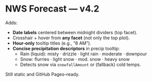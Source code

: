 # NWS Forecast — v4.2

Adds:
- **Date labels** centered between midnight dividers (top facet).
- Crosshair + hover from **any facet** (not only the top plot).
- **Hour-only** tooltip titles (e.g., “8 AM”).
- **Concise precipitation descriptors** in precip tooltip:
  - Rain (liquid): misty · drizzle · light rain · moderate · downpour
  - Snow: flurries · light snow · mod. snow · heavy snow
  - Detects snow via `snowfallAmount` or (fallback) cold temps.

Still static and GitHub Pages–ready.
